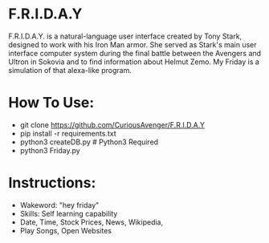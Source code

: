 # F.R.I.D.A.Y
F.R.I.D.A.Y. is a natural-language user interface created by Tony Stark, designed to work with his Iron Man armor. She served as Stark's main user interface computer system during the final battle between the Avengers and Ultron in Sokovia and to find information about Helmut Zemo. My Friday is a simulation of that alexa-like program. 

# How To Use:
- git clone https://github.com/CuriousAvenger/F.R.I.D.A.Y
- pip install -r requirements.txt
- python3 createDB.py # Python3 Required
- python3 Friday.py

# Instructions:
- Wakeword: "hey friday"
- Skills: Self learning capability
- Date, Time, Stock Prices, News, Wikipedia, 
- Play Songs, Open Websites
